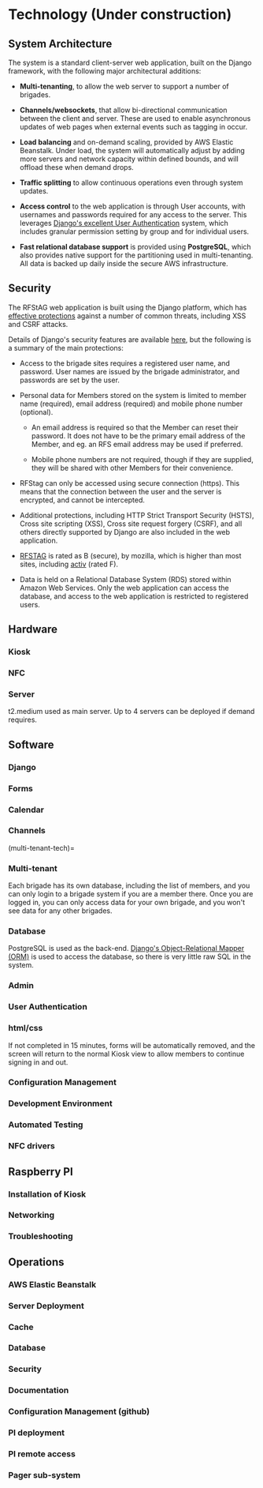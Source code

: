 # Technology (Under construction)

## System Architecture

The system is a standard client-server web application, built on the Django framework, with the following major
architectural additions:

* **Multi-tenanting**, to allow the web server to support a number of brigades. 
  
* **Channels/websockets**, that allow bi-directional communication between the client and server. These are used to enable
asynchronous updates of web pages when external events such as tagging in occur.

* **Load balancing** and on-demand scaling, provided by AWS Elastic Beanstalk. Under load, the system will automatically
adjust by adding more servers and network capacity within defined bounds, and will offload these when demand drops.
  
* **Traffic splitting** to allow continuous operations even through system updates.
  
* **Access control** to the web application is through User accounts, with usernames and passwords required for any access 
  to the server. This leverages [Django's excellent User Authentication](https://docs.djangoproject.com/en/4.0/topics/auth/#user-authentication-in-django)
  system, which includes granular permission setting by group and for individual users.
  
* **Fast relational database support** is provided using **PostgreSQL**, which also provides native support for the 
  partitioning used in multi-tenanting. All data is backed up daily inside the secure AWS infrastructure.


## Security

The RFStAG web application is built using the Django platform, which has 
[effective protections](https://developer.mozilla.org/en-US/docs/Learn/Server-side/Django/web_application_security) 
against a number of common threats, including XSS and CSRF attacks.

Details of Django's security features are available [here](https://docs.djangoproject.com/en/4.1/topics/security/), 
but the following is a summary of the main protections:

* Access to the brigade sites requires a registered user name, and password. User names are issued by the brigade 
  administrator, and passwords are set by the user.
  
* Personal data for Members stored on the system is limited to member name (required), email address (required) 
  and mobile phone number (optional). 

  * An email address is required so that the Member can reset their password. It does not have to be the primary email 
    address of the Member, and eg. an RFS email address may be used if preferred.
    
  * Mobile phone numbers are not required, though if they are supplied, they will be shared with other Members 
    for their convenience.
    
* RFStag can only be accessed using secure connection (https). This means that the connection between the user and the 
  server is encrypted, and cannot be intercepted. 
  
* Additional protections, including HTTP Strict Transport Security (HSTS), Cross site scripting (XSS), Cross site request 
  forgery (CSRF), and all others directly supported by Django are also included in the web application. 
  
* [RFSTAG](https://observatory.mozilla.org/analyze/rfstag.org) is rated as B (secure), by mozilla, which is higher 
  than most sites, including [activ](https://observatory.mozilla.org/analyze/activ.rfs.nsw.gov.au) (rated F).
  
* Data is held on a Relational Database System (RDS) stored within Amazon Web Services. Only the web application can 
  access the database, and access to the web application is restricted to registered users.
  
  
## Hardware

### Kiosk




### NFC

### Server

t2.medium used as main server. Up to 4 servers can be deployed if demand requires.

## Software

### Django

### Forms

### Calendar

### Channels

(multi-tenant-tech)=
### Multi-tenant

Each brigade has its own database, including the list of members, and you can only login to a brigade system if you 
are a member there. Once you are logged in, you can only access data for your own brigade, and you won't see data for 
any other brigades. 

### Database

PostgreSQL is used as the back-end. [Django's Object-Relational Mapper (ORM)](https://opensource.com/article/17/11/django-orm)
is used to access the database, so there is very little raw SQL in the system.


### Admin

### User Authentication

### html/css

If not completed in 15 minutes, forms will be automatically removed, and the screen will return 
to the normal Kiosk view to allow members to continue signing in and out.

### Configuration Management

### Development Environment

### Automated Testing

### NFC drivers

## Raspberry PI

### Installation of Kiosk

### Networking

### Troubleshooting


## Operations

### AWS Elastic Beanstalk

### Server Deployment

### Cache

### Database

### Security

### Documentation

### Configuration Management (github)

### PI deployment

### PI remote access

### Pager sub-system
